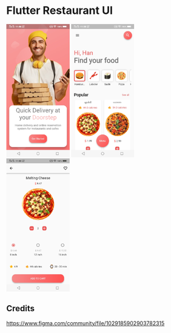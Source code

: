 # Flutter Restaurant UI

<img src="./demo/welcome_screen.jpg" alt="welcome_screen" style="max-height:352px;">
<img src="./demo/home_screen.jpg" alt="home_screen" style="max-height:352px;">
<img src="./demo/food_item_screen.jpg" alt="food_item_screen" style="max-height:352px;">

## Credits

https://www.figma.com/community/file/1029185902903782315
